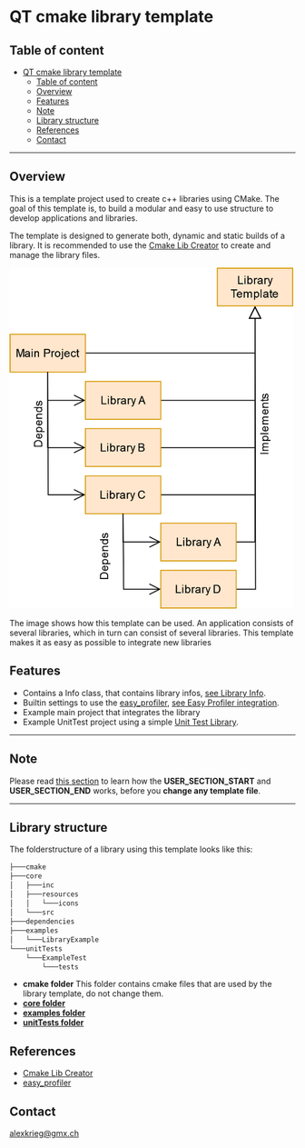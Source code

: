 # QT cmake library template
## Table of content
- [QT cmake library template](#qt-cmake-library-template)
  - [Table of content](#table-of-content)
  - [Overview](#overview)
  - [Features](#features)
  - [Note](#note)
  - [Library structure](#library-structure)
  - [References](#references)
  - [Contact](#contact)
------------------------------------------------------
## Overview
This is a template project used to create c++ libraries using CMake.
The goal of this template is, to build a modular and easy to use structure to develop applications and libraries.

The template is designed to generate both, dynamic and static builds of a library.
It is recommended to use the [Cmake Lib Creator](https://github.com/KROIA/CmakeLibCreator) to create and manage the library files.

<img src="documentation/LibraryHirarchy.png" alt="Overview" width="500"/>

The image shows how this template can be used.
An application consists of several libraries, which in turn can consist of several libraries.
This template makes it as easy as possible to integrate new libraries

## Features

- Contains a Info class, that contains library infos, [see Library Info](#library-info).
- Builtin settings to use the [easy_profiler](https://github.com/yse/easy_profiler), [see Easy Profiler integration](#easy-profiler-integration).
- Example main project that integrates the library
- Example UnitTest project using a simple [Unit Test Library](https://github.com/KROIA/UnitTest).

--------
## Note
Please read [this section](documentation/generalInfoForSourceFiles.md) to learn how the **USER_SECTION_START** and **USER_SECTION_END** works, before you **change any template file**.

--------
## Library structure
The folderstructure of a library using this template looks like this:<br>
``` 
├───cmake
├───core
│   ├───inc
│   ├───resources
│   │   └───icons
│   └───src
├───dependencies
├───examples
│   └───LibraryExample
└───unitTests
    └───ExampleTest
        └───tests
```
- **cmake folder**
This folder contains cmake files that are used by the library template, do not change them.
- **[core folder](documentation/coreFolder.md)**
- **[examples folder](documentation/examplesFolder.md)**
- **[unitTests folder](documentation/unitTestsFolder.md)**


## References
- [Cmake Lib Creator](https://github.com/KROIA/CmakeLibCreator)
- [easy_profiler](https://github.com/yse/easy_profiler)

## Contact
alexkrieg@gmx.ch
